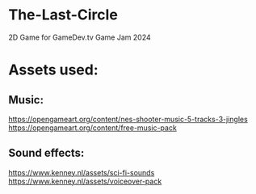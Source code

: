 # The-Last-Circle
 2D Game for GameDev.tv Game Jam 2024

# Assets used:

## Music:
https://opengameart.org/content/nes-shooter-music-5-tracks-3-jingles
https://opengameart.org/content/free-music-pack

## Sound effects:
https://www.kenney.nl/assets/sci-fi-sounds
https://www.kenney.nl/assets/voiceover-pack
